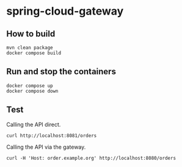 # spring-cloud-gateway

## How to build

```
mvn clean package
docker compose build
```

## Run and stop the containers

```
docker compose up
docker compose down
```

## Test

Calling the API direct.
```
curl http://localhost:8081/orders
```

Calling the API via the gateway.
```
curl -H 'Host: order.example.org' http://localhost:8080/orders
```
